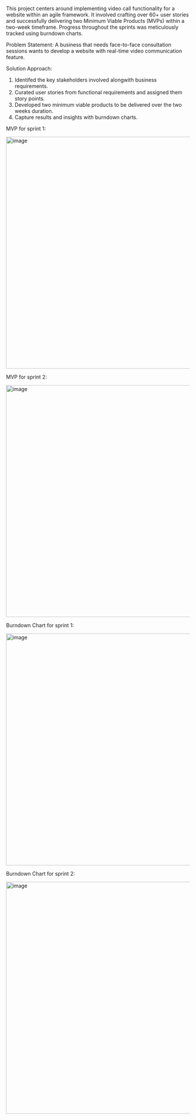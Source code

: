 ​This project centers around implementing video call functionality for a website within an agile framework.
It involved crafting over 60+ user stories and successfully delivering two Minimum Viable Products (MVPs) within 
a two-week timeframe. 
Progress throughout the sprints was meticulously tracked using burndown charts.

Problem Statement: 
A business that needs face-to-face consultation sessions wants to develop a website with real-time video 
communication feature.

Solution Approach:
1. Identifed the key stakeholders involved alongwith business requirements.
2. Curated user stories from functional requirements and assigned them story points. 
3. Developed two minimum viable products to be delivered over the two weeks duration.
4. Capture results and insights with burndown charts.
   
MVP for sprint 1:

<img width="633" alt="image" src="https://github.com/Akilvish/Projects/assets/120144203/3652cec0-5aff-4612-9e47-4afdb3be60b0">

MVP for sprint 2:

<img width="633" alt="image" src="https://github.com/Akilvish/Projects/assets/120144203/ea857a42-4f9a-4c23-83b2-1515cd7fb9b2">

Burndown Chart for sprint 1:

<img width="633" alt="image" src="https://github.com/Akilvish/Projects/assets/120144203/ea857a42-4f9a-4c23-83b2-1515cd7fb9b2">

Burndown Chart for sprint 2:

<img width="633" alt="image" src="https://github.com/Akilvish/Projects/assets/120144203/ea857a42-4f9a-4c23-83b2-1515cd7fb9b2">





